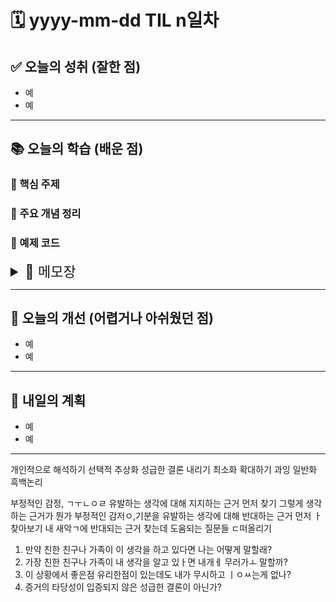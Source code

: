 # 🗓️ yyyy-mm-dd TIL n일차

## ✅ 오늘의 성취 (잘한 점)

- 예
- 예

---

## 📚 오늘의 학습 (배운 점)

### 🔹 핵심 주제

### 🔹 주요 개념 정리

### 🔹 예제 코드

<details>
<summary style="font-size: 22px;">📓 메모장</summary>

# Tanstack Query

## useQuery

#### 왜 new QueryClient()를 바로 쓰면 안될까?
- nextjs는 MPA이기 때문에 const queryClient = new QueryClient(); 하면 queryClient가 페이지마다(렌더링될 때마다) 인스턴스 생성  
- QueryClient는 앱 전체에서 싱글턴처럼 유지해야하는 객체 => 매번 새로 만들어지면 캐시 초기화로 인해 사용할 이유X
- 인스턴스 하나만 만들어 모든 페이지에 공유하기 위해서는 최초 렌더링 때 한 번만 생성후 재사용 해야함

#### 왜 useState를 쓸까?
- useState에 함수(new QueryCLient())를 넘기면 최초 렌더링 때만 실행
- 이후 리렌더링 시에도 useState가 내부에 기억해 둔 객체 계속 반환

#### useRef 사용해도 되지 않나?
- useRef 역시 리렌더될 때 같은 .current 객체를 유지
- 다만 queryClient.current로 접근해야하기 때문에 불편
- React Query에서도 useState 사용 권장

```jsx

const [queryClient] = useState(() => new QueryClient());
// React Query 사용할 수 있게 context 제공
// client prop으로 queryClient 인스턴스 전달
<QueryClientProvider client={queryClient}></QueryClientProvider>
```

Q. 어느 렌더링에서도 변하지 않을 값을 만들거면 useRef로 queryClient를 만들어도 되지 않나? 왜 굳이 useState를 쓰는걸까? 사실 적절하지 않아보임..

시점이! queryKey로 stale 데이터 먼저 쓰고 그 담에 queryFn으로 캐시 무효화

isPending - 재유효화 제외 캐시 컨텍스트에 키 없어서 db로 갔다오는거만 로딩
isFetching - 재유효화 포함 db로 갔다오는거까지 로딩

</details>

---

## 🧠 오늘의 개선 (어렵거나 아쉬웠던 점)

- 예
- 예

---

## 🚀 내일의 계획

- 예
- 예

---


개인적으로 해석하기
선택적 추상화
성급한 결론 내리기
최소화
확대하기
과잉 일반화
흑백논리

부정적인 감정, ㄱㅜㄴㅇㄹ 유발하는 생각에 대해 지지하는 근거 먼저 찾기
그렇게 생각하는 근거가 뭔가
부정적인 감저ㅇ,기분을 유발하는 생각에 대해 반대하는 근거 먼저 ㅏ찾아보기
내 새악ㄱ에 반대되는 근거 찾는데 도움되는 질문들 ㄷ떠올리기
1. 만약 친한 친구나 가족이 이 생각을 하고 있다면 나는 어떻게 말할래?
2. 가장 친한 친구나 가족이 내 생각을 알고 있ㅏ면 내개ㅔ 무러가ㅗ 말할까?
3. 이 상황에서 좋은점 유리한점이 있는데도 내가 무시하고 ㅣㅇㅆ는게 없나?
4. 증거의 타당성이 입증되지 않은 성급한 결론이 아닌가?